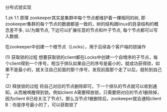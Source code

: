 分布式锁实现


1.zk
1.1 原理
    zookeeper其实是集群中每个节点都维护着一棵相同的树, 即zookeeper集群的每个节点的数据都是一致的，树的结构跟linux的目录结构的概念差不多, 以/为跟节点, 下边可以扩展任意的节点和叶子节点, 每个节点都可以写入数据.
    

在zookeeper中创建一个根节点（Locks），用于后续各个客户端的锁操作


(1) 获取锁的过程
想要获取锁的client都在Locks中创建一个自增序的子节点，每个client得到一个序号，相当于排队如果自己的序号是最小的，就成功获得锁，如果不是最小的，就关注自己前面的那个序号，发现前面那个走了以后，就轮到自己了

(2) 释放锁的过程
将自己对应的节点删除即可，下一个排队的节点就可以收到通知，从而被唤醒得到锁。例如client A需要释放锁，只需要把对应的节点1删除掉，因为client B已经关注了节点1，那么当节点1被删除后，zookeeper就会通知client B：你是序号最小的了，可以获取锁了


